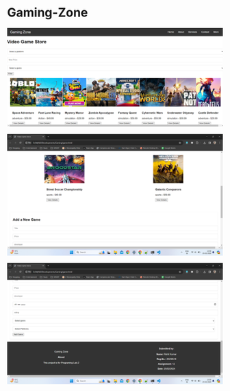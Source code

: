 # Gaming-Zone

![alt text](images/ScreenShot1.png)

![alt text](images/ScreenShot2.png)

![alt text](images/ScreenShot3.png)
